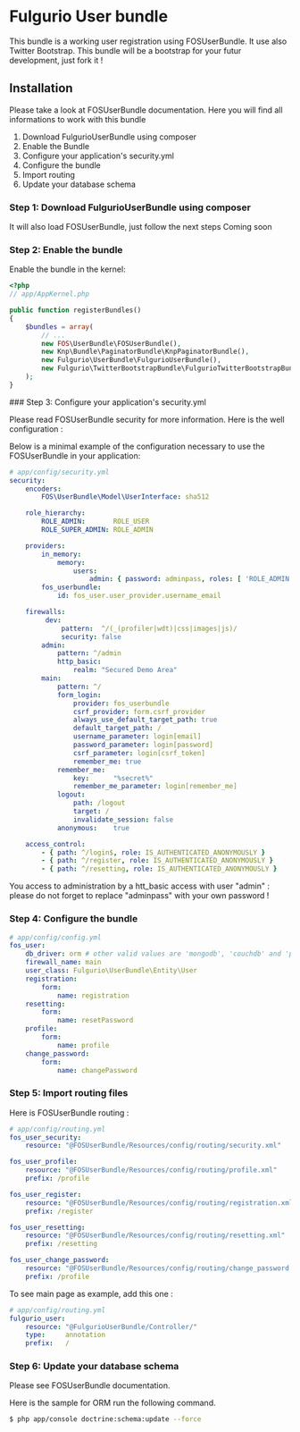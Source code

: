 Fulgurio User bundle
========================

This bundle is a working user registration using FOSUserBundle. It use also
Twitter Bootstrap.
This bundle will be a bootstrap for your futur development, just fork it !

## Installation

Please take a look at FOSUserBundle documentation. Here you will find all
informations to work with this bundle

1. Download FulgurioUserBundle using composer
2. Enable the Bundle
3. Configure your application's security.yml
4. Configure the bundle
5. Import routing
6. Update your database schema

### Step 1: Download FulgurioUserBundle using composer

It will also load FOSUserBundle, just follow the next steps
Coming soon

### Step 2: Enable the bundle

Enable the bundle in the kernel:

``` php
<?php
// app/AppKernel.php

public function registerBundles()
{
    $bundles = array(
        // ...
        new FOS\UserBundle\FOSUserBundle(),
        new Knp\Bundle\PaginatorBundle\KnpPaginatorBundle(),
        new Fulgurio\UserBundle\FulgurioUserBundle(),
        new Fulgurio\TwitterBootstrapBundle\FulgurioTwitterBootstrapBundle()
    );
}
```

### Step 3: Configure your application's security.yml

Please read FOSUserBundle security for more information. Here is the well
configuration :

Below is a minimal example of the configuration necessary to use the
FOSUserBundle in your application:

``` yaml
# app/config/security.yml
security:
    encoders:
        FOS\UserBundle\Model\UserInterface: sha512

    role_hierarchy:
        ROLE_ADMIN:       ROLE_USER
        ROLE_SUPER_ADMIN: ROLE_ADMIN

    providers:
        in_memory:
            memory:
                users:
                    admin: { password: adminpass, roles: [ 'ROLE_ADMIN' ] }
        fos_userbundle:
            id: fos_user.user_provider.username_email

    firewalls:
         dev:
             pattern:  ^/(_(profiler|wdt)|css|images|js)/
             security: false
        admin:
            pattern: ^/admin
            http_basic:
                realm: "Secured Demo Area"
        main:
            pattern: ^/
            form_login:
                provider: fos_userbundle
                csrf_provider: form.csrf_provider
                always_use_default_target_path: true
                default_target_path: /
                username_parameter: login[email]
                password_parameter: login[password]
                csrf_parameter: login[csrf_token]
                remember_me: true
            remember_me:
                key:      "%secret%"
                remember_me_parameter: login[remember_me]
            logout:
                path: /logout
                target: /
                invalidate_session: false
            anonymous:    true

    access_control:
        - { path: ^/login$, role: IS_AUTHENTICATED_ANONYMOUSLY }
        - { path: ^/register, role: IS_AUTHENTICATED_ANONYMOUSLY }
        - { path: ^/resetting, role: IS_AUTHENTICATED_ANONYMOUSLY }
```

You access to administration by a htt_basic access with user "admin" : please 
do not forget to replace "adminpass" with your own password !

### Step 4: Configure the bundle

``` yaml
# app/config/config.yml
fos_user:
    db_driver: orm # other valid values are 'mongodb', 'couchdb' and 'propel'
    firewall_name: main
    user_class: Fulgurio\UserBundle\Entity\User
    registration:
        form:
            name: registration
    resetting:
        form:
            name: resetPassword
    profile:
        form:
            name: profile
    change_password:
        form:
            name: changePassword
```

### Step 5: Import routing files

Here is FOSUserBundle routing :

``` yaml
# app/config/routing.yml
fos_user_security:
    resource: "@FOSUserBundle/Resources/config/routing/security.xml"

fos_user_profile:
    resource: "@FOSUserBundle/Resources/config/routing/profile.xml"
    prefix: /profile

fos_user_register:
    resource: "@FOSUserBundle/Resources/config/routing/registration.xml"
    prefix: /register

fos_user_resetting:
    resource: "@FOSUserBundle/Resources/config/routing/resetting.xml"
    prefix: /resetting

fos_user_change_password:
    resource: "@FOSUserBundle/Resources/config/routing/change_password.xml"
    prefix: /profile
```

To see main page as example, add this one :

``` yaml
# app/config/routing.yml
fulgurio_user:
    resource: "@FulgurioUserBundle/Controller/"
    type:     annotation
    prefix:   /
```

### Step 6: Update your database schema

Please see FOSUserBundle documentation.

Here is the sample for ORM run the following command.

``` bash
$ php app/console doctrine:schema:update --force
```
